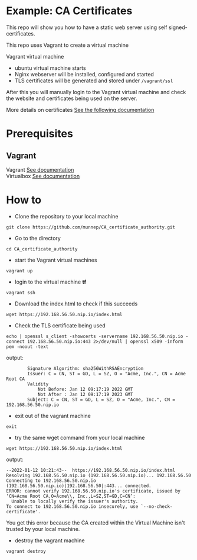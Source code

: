 # Example: CA Certificates

This repo will show you how to have a static web server using self signed-certificates.

This repo uses Vagrant to create a virtual machine

Vagrant virtual machine
- ubuntu virtual machine starts
- Nginx webserver will be installed, configured and started
- TLS certificates will be generated and stored under ```/vagrant/ssl```

After this you will manually login to the Vagrant virtual machine and check the website and certificates being used on the server. 

More details on certificates [See the following documentation](https://jamielinux.com/docs/openssl-certificate-authority/index-full.html)

# Prerequisites

## Vagrant
Vagrant [See documentation](https://www.vagrantup.com/docs/installation)  
Virtualbox [See documentation](https://www.virtualbox.org/wiki/Downloads)


# How to

- Clone the repository to your local machine
```
git clone https://github.com/munnep/CA_certificate_authority.git
```
- Go to the directory
```
cd CA_certificate_authority
```
- start the Vagrant virtual machines
```
vagrant up
```
- login to the virtual machine **tf**
```
vagrant ssh
```
- Download the index.html to check if this succeeds
```
wget https://192.168.56.50.nip.io/index.html
```
- Check the TLS certificate being used
```
echo | openssl s_client -showcerts -servername 192.168.56.50.nip.io -connect 192.168.56.50.nip.io:443 2>/dev/null | openssl x509 -inform pem -noout -text
```
output:
```
        Signature Algorithm: sha256WithRSAEncryption
        Issuer: C = CN, ST = GD, L = SZ, O = "Acme, Inc.", CN = Acme Root CA
        Validity
            Not Before: Jan 12 09:17:19 2022 GMT
            Not After : Jan 12 09:17:19 2023 GMT
        Subject: C = CN, ST = GD, L = SZ, O = "Acme, Inc.", CN = 192.168.56.50.nip.io

```
- exit out of the vagrant machine
```
exit
```
- try the same wget command from your local machine
```
wget https://192.168.56.50.nip.io/index.html              
```
output:      
```
--2022-01-12 10:21:43--  https://192.168.56.50.nip.io/index.html
Resolving 192.168.56.50.nip.io (192.168.56.50.nip.io)... 192.168.56.50
Connecting to 192.168.56.50.nip.io (192.168.56.50.nip.io)|192.168.56.50|:443... connected.
ERROR: cannot verify 192.168.56.50.nip.io's certificate, issued by ‘CN=Acme Root CA,O=Acme\\, Inc.,L=SZ,ST=GD,C=CN’:
  Unable to locally verify the issuer's authority.
To connect to 192.168.56.50.nip.io insecurely, use `--no-check-certificate'.
```
You get this error because the CA created within the Virtual Machine isn't trusted by your local machine. 
- destroy the vagrant machine
```
vagrant destroy
```














